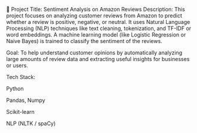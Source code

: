 📌 Project Title: Sentiment Analysis on Amazon Reviews
Description:
This project focuses on analyzing customer reviews from Amazon to predict whether a review is positive, negative, or neutral. It uses Natural Language Processing (NLP) techniques like text cleaning, tokenization, and TF-IDF or word embeddings. A machine learning model (like Logistic Regression or Naive Bayes) is trained to classify the sentiment of the reviews.

Goal:
To help understand customer opinions by automatically analyzing large amounts of review data and extracting useful insights for businesses or users.

Tech Stack:

Python

Pandas, Numpy

Scikit-learn

NLP (NLTK / spaCy)
